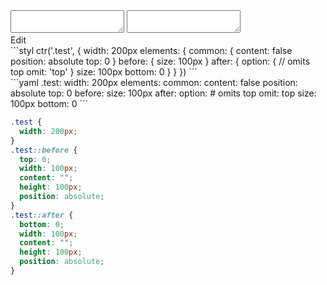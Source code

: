 <div data-size="460" class="code-cont" data-example="omit">
    <div class="code">
        <div class="code-wrap">
            <textarea id="stylus"></textarea>
            <textarea id="css"></textarea>
            <div class="edit-code">
                <span>Edit</span>
            </div>
        </div>
    </div>
</div>


<div data-size="460" data-examples="stylus"></div>
```styl
ctr('.test', {
  width: 200px
  elements: {
    common: {
      content: false
      position: absolute
      top: 0
    }
    before: {
      size: 100px
    }
    after: {
      option: {
        // omits top
        omit: 'top'
      }
      size: 100px
      bottom: 0
    }
  }
})
```

<div data-size="460" data-examples="yaml"></div>
```yaml
.test:
  width: 200px
  elements:
    common:
      content: false
      position: absolute
      top: 0
    before:
      size: 100px
    after:
      option:
        # omits top
        omit: top
      size: 100px
      bottom: 0
```

```css
.test {
  width: 200px;
}
.test::before {
  top: 0;
  width: 100px;
  content: "";
  height: 100px;
  position: absolute;
}
.test::after {
  bottom: 0;
  width: 100px;
  content: "";
  height: 100px;
  position: absolute;
}
```
<div class="cf"></div>
